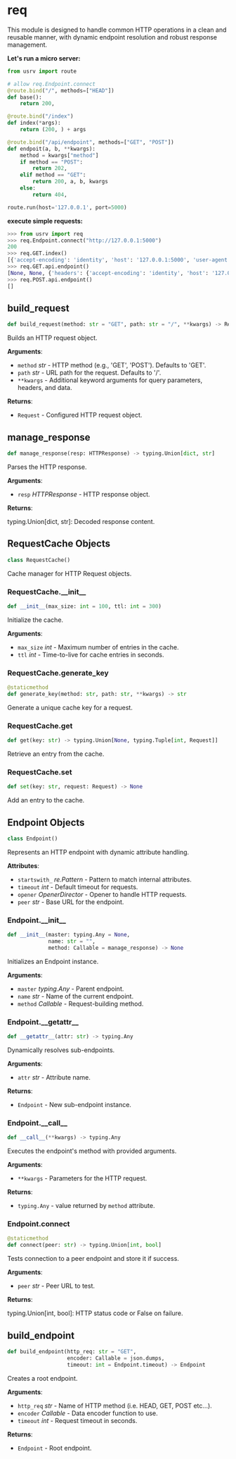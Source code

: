 <a id="usrv.req"></a>

# req

This module is designed to handle common HTTP operations in a clean and
reusable manner, with dynamic endpoint resolution and robust response
management.

**Let's run a micro server:**

```python
from usrv import route

# allow req.Endpoint.connect
@route.bind("/", methods=["HEAD"])
def base():
    return 200,

@route.bind("/index")
def index(*args):
    return (200, ) + args

@route.bind("/api/endpoint", methods=["GET", "POST"])
def endpoit(a, b, **kwargs):
    method = kwargs["method"]
    if method == "POST":
        return 202,
    elif method == "GET":
        return 200, a, b, kwargs
    else:
        return 404,

route.run(host='127.0.0.1', port=5000)
```

**execute simple requests:**

```python
>>> from usrv import req
>>> req.Endpoint.connect("http://127.0.0.1:5000")
200
>>> req.GET.index()
[{'accept-encoding': 'identity', 'host': '127.0.0.1:5000', 'user-agent': 'Python/usrv', 'content-type': 'application/json', 'connection': 'close'}, None]
>>> req.GET.api.endpoint()
[None, None, {'headers': {'accept-encoding': 'identity', 'host': '127.0.0.1:5000', 'user-agent': 'Python/usrv', 'content-type': 'application/json', 'connection': 'close'}, 'data': None}]
>>> req.POST.api.endpoint()
[]
```

<a id="usrv.req.build_request"></a>

## build\_request

```python
def build_request(method: str = "GET", path: str = "/", **kwargs) -> Request
```

Builds an HTTP request object.

**Arguments**:

- `method` _str_ - HTTP method (e.g., 'GET', 'POST'). Defaults to 'GET'.
- `path` _str_ - URL path for the request. Defaults to '/'.
- `**kwargs` - Additional keyword arguments for query parameters, headers,
  and data.
  

**Returns**:

- `Request` - Configured HTTP request object.

<a id="usrv.req.manage_response"></a>

## manage\_response

```python
def manage_response(resp: HTTPResponse) -> typing.Union[dict, str]
```

Parses the HTTP response.

**Arguments**:

- `resp` _HTTPResponse_ - HTTP response object.
  

**Returns**:

  typing.Union[dict, str]: Decoded response content.

<a id="usrv.req.RequestCache"></a>

## RequestCache Objects

```python
class RequestCache()
```

Cache manager for HTTP Request objects.

<a id="usrv.req.RequestCache.__init__"></a>

### RequestCache.\_\_init\_\_

```python
def __init__(max_size: int = 100, ttl: int = 300)
```

Initialize the cache.

**Arguments**:

- `max_size` _int_ - Maximum number of entries in the cache.
- `ttl` _int_ - Time-to-live for cache entries in seconds.

<a id="usrv.req.RequestCache.generate_key"></a>

### RequestCache.generate\_key

```python
@staticmethod
def generate_key(method: str, path: str, **kwargs) -> str
```

Generate a unique cache key for a request.

<a id="usrv.req.RequestCache.get"></a>

### RequestCache.get

```python
def get(key: str) -> typing.Union[None, typing.Tuple[int, Request]]
```

Retrieve an entry from the cache.

<a id="usrv.req.RequestCache.set"></a>

### RequestCache.set

```python
def set(key: str, request: Request) -> None
```

Add an entry to the cache.

<a id="usrv.req.Endpoint"></a>

## Endpoint Objects

```python
class Endpoint()
```

Represents an HTTP endpoint with dynamic attribute handling.

**Attributes**:

- `startswith_` _re.Pattern_ - Pattern to match internal attributes.
- `timeout` _int_ - Default timeout for requests.
- `opener` _OpenerDirector_ - Opener to handle HTTP requests.
- `peer` _str_ - Base URL for the endpoint.

<a id="usrv.req.Endpoint.__init__"></a>

### Endpoint.\_\_init\_\_

```python
def __init__(master: typing.Any = None,
             name: str = "",
             method: Callable = manage_response) -> None
```

Initializes an Endpoint instance.

**Arguments**:

- `master` _typing.Any_ - Parent endpoint.
- `name` _str_ - Name of the current endpoint.
- `method` _Callable_ - Request-building method.

<a id="usrv.req.Endpoint.__getattr__"></a>

### Endpoint.\_\_getattr\_\_

```python
def __getattr__(attr: str) -> typing.Any
```

Dynamically resolves sub-endpoints.

**Arguments**:

- `attr` _str_ - Attribute name.
  

**Returns**:

- `Endpoint` - New sub-endpoint instance.

<a id="usrv.req.Endpoint.__call__"></a>

### Endpoint.\_\_call\_\_

```python
def __call__(**kwargs) -> typing.Any
```

Executes the endpoint's method with provided arguments.

**Arguments**:

- `**kwargs` - Parameters for the HTTP request.
  

**Returns**:

- `typing.Any` - value returned by `method` attribute.

<a id="usrv.req.Endpoint.connect"></a>

### Endpoint.connect

```python
@staticmethod
def connect(peer: str) -> typing.Union[int, bool]
```

Tests connection to a peer endpoint and store it if success.

**Arguments**:

- `peer` _str_ - Peer URL to test.
  

**Returns**:

  typing.Union[int, bool]: HTTP status code or False on failure.

<a id="usrv.req.build_endpoint"></a>

## build\_endpoint

```python
def build_endpoint(http_req: str = "GET",
                   encoder: Callable = json.dumps,
                   timeout: int = Endpoint.timeout) -> Endpoint
```

Creates a root endpoint.

**Arguments**:

- `http_req` _str_ - Name of HTTP method (i.e. HEAD, GET, POST etc...).
- `encoder` _Callable_ - Data encoder function to use.
- `timeout` _int_ - Request timeout in seconds.
  

**Returns**:

- `Endpoint` - Root endpoint.

